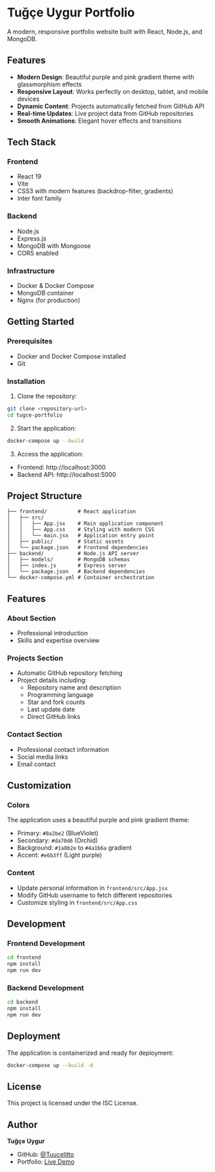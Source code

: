 # Tuğçe Uygur Portfolio

A modern, responsive portfolio website built with React, Node.js, and MongoDB.

## Features

- **Modern Design**: Beautiful purple and pink gradient theme with glassmorphism effects
- **Responsive Layout**: Works perfectly on desktop, tablet, and mobile devices
- **Dynamic Content**: Projects automatically fetched from GitHub API
- **Real-time Updates**: Live project data from GitHub repositories
- **Smooth Animations**: Elegant hover effects and transitions

## Tech Stack

### Frontend
- React 19
- Vite
- CSS3 with modern features (backdrop-filter, gradients)
- Inter font family

### Backend
- Node.js
- Express.js
- MongoDB with Mongoose
- CORS enabled

### Infrastructure
- Docker & Docker Compose
- MongoDB container
- Nginx (for production)

## Getting Started

### Prerequisites
- Docker and Docker Compose installed
- Git

### Installation

1. Clone the repository:
```bash
git clone <repository-url>
cd tugce-portfolio
```

2. Start the application:
```bash
docker-compose up --build
```

3. Access the application:
- Frontend: http://localhost:3000
- Backend API: http://localhost:5000

## Project Structure

```
├── frontend/          # React application
│   ├── src/
│   │   ├── App.jsx    # Main application component
│   │   ├── App.css    # Styling with modern CSS
│   │   └── main.jsx   # Application entry point
│   ├── public/        # Static assets
│   └── package.json   # Frontend dependencies
├── backend/           # Node.js API server
│   ├── models/        # MongoDB schemas
│   ├── index.js       # Express server
│   └── package.json   # Backend dependencies
└── docker-compose.yml # Container orchestration
```

## Features

### About Section
- Professional introduction
- Skills and expertise overview

### Projects Section
- Automatic GitHub repository fetching
- Project details including:
  - Repository name and description
  - Programming language
  - Star and fork counts
  - Last update date
  - Direct GitHub links

### Contact Section
- Professional contact information
- Social media links
- Email contact

## Customization

### Colors
The application uses a beautiful purple and pink gradient theme:
- Primary: `#8a2be2` (BlueViolet)
- Secondary: `#da70d6` (Orchid)
- Background: `#1a0b2e` to `#4a1b6a` gradient
- Accent: `#e6b3ff` (Light purple)

### Content
- Update personal information in `frontend/src/App.jsx`
- Modify GitHub username to fetch different repositories
- Customize styling in `frontend/src/App.css`

## Development

### Frontend Development
```bash
cd frontend
npm install
npm run dev
```

### Backend Development
```bash
cd backend
npm install
npm run dev
```

## Deployment

The application is containerized and ready for deployment:

```bash
docker-compose up --build -d
```

## License

This project is licensed under the ISC License.

## Author

**Tuğçe Uygur**
- GitHub: [@Tuucelitto](https://github.com/Tuucelitto)
- Portfolio: [Live Demo](http://localhost:3000)
